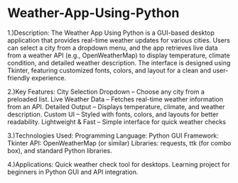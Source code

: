 # Weather-App-Using-Python
1.)Description: The Weather App Using Python is a GUI-based desktop application that provides real-time weather updates for various cities. Users can select a city from a dropdown menu, and the app retrieves live data from a weather API (e.g., OpenWeatherMap) to display temperature, climate condition, and detailed weather description. The interface is designed using Tkinter, featuring customized fonts, colors, and layout for a clean and user-friendly experience.

2.)Key Features: City Selection Dropdown – Choose any city from a preloaded list. Live Weather Data – Fetches real-time weather information from an API. Detailed Output – Displays temperature, climate, and weather description. Custom UI – Styled with fonts, colors, and layouts for better readability. Lightweight & Fast – Simple interface for quick weather checks

3.)Technologies Used: Programming Language: Python GUI Framework: Tkinter API: OpenWeatherMap (or similar) Libraries: requests, ttk (for combo box), and standard Python libraries.

4.)Applications: Quick weather check tool for desktops. Learning project for beginners in Python GUI and API integration.

